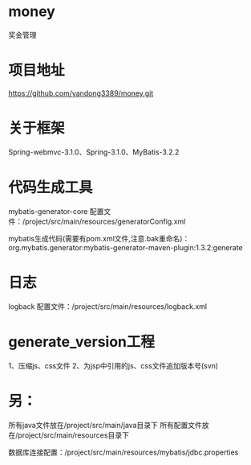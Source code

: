 # money
奖金管理


# 项目地址
https://github.com/yandong3389/money.git


# 关于框架
Spring-webmvc-3.1.0、Spring-3.1.0、MyBatis-3.2.2

# 代码生成工具
mybatis-generator-core
  配置文件：/project/src/main/resources/generatorConfig.xml
      
mybatis生成代码(需要有pom.xml文件,注意.bak重命名)：
org.mybatis.generator:mybatis-generator-maven-plugin:1.3.2:generate

# 日志
logback
 配置文件：/project/src/main/resources/logback.xml


# generate_version工程
1、压缩js、css文件
2、为jsp中引用的js、css文件追加版本号(svn)


# 另：
所有java文件放在/project/src/main/java目录下
所有配置文件放在/project/src/main/resources目录下

数据库连接配置：/project/src/main/resources/mybatis/jdbc.properties
